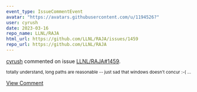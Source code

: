 ```yaml
---
event_type: IssueCommentEvent
avatar: "https://avatars.githubusercontent.com/u/1194526?"
user: cyrush
date: 2023-03-16
repo_name: LLNL/RAJA
html_url: https://github.com/LLNL/RAJA/issues/1459
repo_url: https://github.com/LLNL/RAJA
---
```


<a href='https://github.com/cyrush' target='_blank'>cyrush</a> commented on issue <a href='https://github.com/LLNL/RAJA/issues/1459' target='_blank'>LLNL/RAJA#1459</a>.

<small>totally understand,  long paths are reasonable -- just sad that windows doesn't concur :-(...</small>

<a href='https://github.com/LLNL/RAJA/issues/1459' target='_blank'>View Comment</a>
